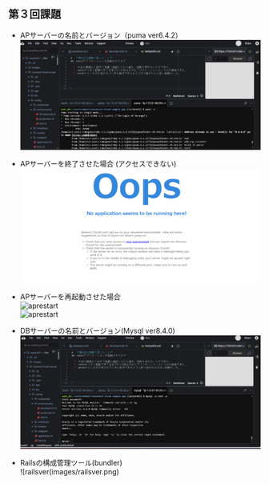 ## 第３回課題

* APサーバーの名前とバージョン（puma ver6.4.2） 
![apname](images/apname.png)    

* APサーバーを終了させた場合  (アクセスできない)  
![apstop](images/apstopnoacces.png)  

* APサーバーを再起動させた場合   
![aprestart](images/aprestarthub.png)  
![aprestart](images/aprestartsolt.png)  

* DBサーバーの名前とバージョン(Mysql ver8.4.0)    
![dbname](images/dbname.png) 

* Railsの構成管理ツール(bundler)  
![railsver(images/railsver.png) 
